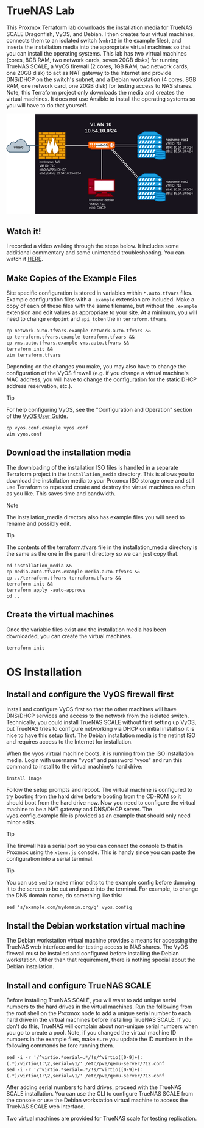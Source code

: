 # TrueNAS Lab
This Proxmox Terraform lab downloads the installation media for TrueNAS SCALE Dragonfish, VyOS, and Debian.  I then creates four virtual machines, connects them to an isolated switch (`vmbr10` in the example files), and inserts the installation media into the appropriate virtual machines so that you can install the operating systems.  This lab has two virtual machines (cores, 8GB RAM, two network cards, seven 20GB disks) for running TrueNAS SCALE, a VyOS firewall (2 cores, 1GB RAM, two network cards, one 20GB disk) to act as NAT gateway to the Internet and provide DNS/DHCP on the switch's subnet, and a Debian workstation (4 cores, 8GB RAM, one network card, one 20GB disk) for testing access to NAS shares.  Note, this Terraform project only downloads the media and creates the virtual machines.  It does not use Ansible to install the operating systems so you will have to do that yourself.

![virual network](lab_truenas.png)

## Watch it!
I recorded a video walking through the steps below.  It includes some additional commentary and some unintended troubleshooting.  You can watch it [HERE](https://rumble.com/v4sq2sl-demo-project-update-2024-05-01.html).

## Make Copies of the Example Files
Site specific configuration is stored in variables within `*.auto.tfvars` files.  Example configuration files with a `.example` extension are included.  Make a copy of each of these files with the same filename, but without the `.example` extension and edit values as appropriate to your site.  At a minimum, you will need to change `endpoint` and `api_token` the in `terraform.tfvars`.

```shell
cp network.auto.tfvars.example network.auto.tfvars &&
cp terraform.tfvars.example terraform.tfvars &&
cp vms.auto.tfvars.example vms.auto.tfvars &&
terraform init &&
vim terraform.tfvars
```

Depending on the changes you make, you may also have to change the configuration of the VyOS firewall (e.g. if you change a virtual machine's MAC address, you will have to change the configuration for the static DHCP address reservation, etc.).

> [!TIP]
> For help configuring VyOS, see the "Configuration and Operation" section of the [VyOS User Guide](https://docs.vyos.io/en/latest/index.html).

```shell
cp vyos.conf.example vyos.conf
vim vyos.conf
```

## Download the installation media
The downloading of the installation ISO files is handled in a separate Terraform project in the `installation_media` directory.  This is allows you to download the installation media to your Proxmox ISO storage once and still use Terraform to repeated create and destroy the virtual machines as often as you like.  This saves time and bandwidth.

> [!NOTE]
> The installation_media directory also has example files you will need to rename and possibly edit.

> [!TIP]
> The contents of the terraform.tfvars file in the installation_media directory is the same as the one in the parent directory so we can just copy that.

```shell
cd installation_media &&
cp media.auto.tfvars.example media.auto.tfvars &&
cp ../terraform.tfvars terraform.tfvars &&
terraform init &&
terraform apply -auto-approve
cd ..
```

## Create the virtual machines
Once the variable files exist and the installation media has been downloaded, you can create the virtual machines.

```shell
terraform init
```

# OS Installation
## Install and configure the VyOS firewall first
Install and configure VyOS first so that the other machines will have DNS/DHCP services and access to the network from the isolated switch.  Technically, you could install TrueNAS SCALE without first setting up VyOS, but TrueNAS tries to configure networking via DHCP on initial install so it is nice to have this setup first.  The Debian installation media is the netinst ISO and requires access to the Internet for installation.

When the vyos virtual machine boots, it is running from the ISO installation media.  Login with username "vyos" and password "vyos" and run this command to install to the virtual machine's hard drive:

```shell
install image
```

Follow the setup prompts and reboot.  The virtual machine is configured to try booting from the hard drive before booting from the CD-ROM so it should boot from the hard drive now.  Now you need to configure the virtual machine to be a NAT gateway and DNS/DHCP server.  The vyos.config.example file is provided as an example that should only need minor edits.

> [!TIP]
> The firewall has a serial port so you can connect the console to that in Proxmox using the `xterm.js` console.  This is handy since you can paste the configuration into a serial terminal.

> [!TIP]
> You can use `sed` to make minor edits to the example config before dumping it to the screen to be cut and paste into the terminal.  For example, to change the DNS domain name, do something like this:
> ```shell
> sed 's/example.com/mydomain.org/g' vyos.config
> ```

## Install the Debian workstation virtual machine
The Debian workstation virtual machine provides a means for accessing the TrueNAS web interface and for testing access to NAS shares.  The VyOS firewall must be installed and configured before installing the Debian workstation.  Other than that requirement, there is nothing special about the Debian installation.

## Install and configure TrueNAS SCALE
Before installing TrueNAS SCALE, you will want to add unique serial numbers to the hard drives in the virtual machines.  Run the following from the root shell on the Proxmox node to add a unique serial number to each hard drive in the virtual machines before installing TrueNAS SCALE.  If you don't do this, TrueNAS will complain about non-unique serial numbers when you go to create a pool.  Note, if you changed the virtual machine ID numbers in the example files, make sure you update the ID numbers in the following commands be fore running them.

```shell
sed -i -r '/^virtio.*serial=.*/!s/^virtio([0-9]+):(.*)/virtio\1:\2,serial=\1/' /etc/pve/qemu-server/712.conf
sed -i -r '/^virtio.*serial=.*/!s/^virtio([0-9]+):(.*)/virtio\1:\2,serial=\1/' /etc/pve/qemu-server/713.conf
```

After adding serial numbers to hard drives, proceed with the TrueNAS SCALE installation.  You can use the CLI to configure TrueNAS SCALE from the console or use the Debian workstation virtual machine to access the TrueNAS SCALE web interface.

Two virtual machines are provided for TrueNAS scale for testing replication.
